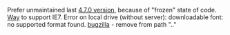 Prefer unmaintained last [4.7.0 version](https://fontawesome.com/v4/examples/), because of "frozen" state of code.
[Way](https://stackoverflow.com/questions/13819689/font-awesome-icon-not-showing-on-ie7/46172125#46172125) to support IE7.
Error on local drive (without server): downloadable font: no supported format found. [bugzilla](https://bugzilla.mozilla.org/show_bug.cgi?id=760436) - remove from path ".."